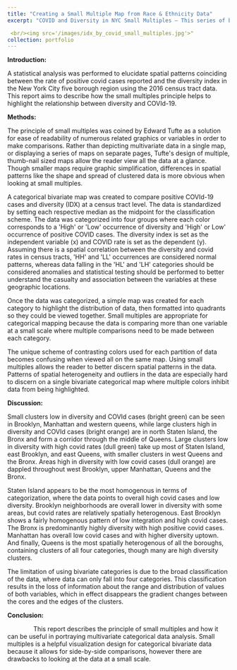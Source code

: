 ```yaml
---
title: "Creating a Small Multiple Map from Race & Ethnicity Data"
excerpt: "COVID and Diversity in NYC Small Multiples – This series of bivariate maps depicts positive COVId-19 cases reported in the NYC-5 borough region as it relates to the diversity index per census tract. Data was obtained from the U.S. Census Bureau. Each quadrant shows a bivariate category where there are high or low occurrences of diversity and positive COVId cases. For example, the ‘High-Low’ quadrant represents tracts where there is a high occurrence of diversity and a low occurrence of covid cases."

 <br/><img src='/images/idx_by_covid_small_multiples.jpg'>"
collection: portfolio
---
```


**Introduction:**

A statistical analysis was performed to elucidate spatial patterns coinciding between the rate of positive covid cases reported and the diversity index in the New York City five borough region using the 2016 census tract data. This report aims to describe how the small multiples principle helps to highlight the relationship between diversity and COVId-19.

**Methods:**

The principle of small multiples was coined by Edward Tufte as a solution for ease of readability of numerous related graphics or variables in order to make comparisons. Rather than depicting multivariate data in a single map, or displaying a series of maps on separate pages, Tufte\'s design of multiple, thumb-nail sized maps allow the reader view all the data at a glance. Though smaller maps require graphic simplification, differences in spatial patterns like the shape and spread of clustered data is more obvious when looking at small multiples.

A categorical bivariate map was created to compare positive COVId-19 cases and diversity (IDX) at a census tract level. The data is standardized by setting each respective median as the midpoint for the classification scheme. The data was categorized into four groups where each color corresponds to a \'High\' or \'Low\' occurrence of diversity and \'High\' or Low\' occurrence of positive COVID cases. The diversity index is set as the independent variable (x) and COVID rate is set as the dependent (y). Assuming there is a spatial correlation between the diversity and covid rates in census tracts, \'HH\' and \'LL\' occurrences are considered normal patterns, whereas data falling in the \'HL\' and \'LH\' categories should be considered anomalies and statistical testing should be performed to better understand the casualty and association between the variables at these geographic locations. 

Once the data was categorized, a simple map was created for each category to highlight the distribution of data, then formatted into quadrants so they could be viewed together. Small multiples are appropriate for categorical mapping because the data is comparing more than one variable at a small scale where multiple comparisons need to be made between each category.

The unique scheme of contrasting colors used for each partition of data becomes confusing when viewed all on the same map. Using small multiples allows the reader to better discern spatial patterns in the data. Patterns of spatial heterogeneity and outliers in the data are especially hard to discern on a single bivariate categorical map where multiple colors inhibit data from being highlighted.

**Discussion:**

Small clusters low in diversity and COVId cases (bright green) can be seen in Brooklyn, Manhattan and western queens, while large clusters high in diversity and COVId cases (bright orange) are in north Staten Island, the Bronx and form a corridor through the middle of Queens. Large clusters low in diversity with high covid rates (dull green) take up most of Staten Island, east Brooklyn, and east Queens, with smaller clusters in west Queens and the Bronx. Areas high in diversity with low covid cases (dull orange) are dappled throughout west Brooklyn, upper Manhattan, Queens and the Bronx.

Staten Island appears to be the most homogenous in terms of categorization, where the data points to overall high covid cases and low diversity. Brooklyn neighborhoods are overall lower in diversity with some areas, but covid rates are relatively spatially heterogenous. East Brooklyn shows a fairly homogenous pattern of low integration and high covid cases. The Bronx is predominantly highly diversity with high positive covid cases. Manhattan has overall low covid cases and with higher diversity uptown. And finally, Queens is the most spatially heterogenous of all the boroughs, containing clusters of all four categories, though many are high diversity clusters.

The limitation of using bivariate categories is due to the broad classification of the data, where data can only fall into four categories. This classification results in the loss of information about the range and distribution of values of both variables, which in effect disappears the gradient changes between the cores and the edges of the clusters.

**Conclusion:**

               This report describes the principle of small multiples and how it can be useful in portraying multivariate categorical data analysis. Small multiples is a helpful visualization design for categorical bivariate data because it allows for side-by-side comparisons, however there are drawbacks to looking at the data at a small scale.
